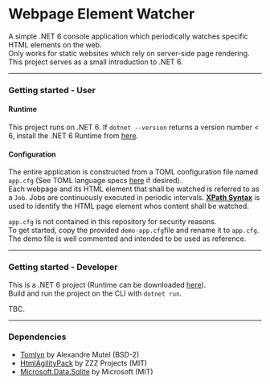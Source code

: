 # Webpage Element Watcher

A simple .NET 6 console application which periodically watches specific HTML elements on the web.  
Only works for static websites which rely on server-side page rendering.   
This project serves as a small introduction to .NET 6.  

---
### Getting started - User   

#### Runtime   

This project runs on .NET 6. If `dotnet --version` returns a version number < 6, install the .NET 6 Runtime from [here](https://dotnet.microsoft.com/en-us/download).  


#### Configuration   

The entire application is constructed from a TOML configuration file named `app.cfg` (See TOML language specs [here](https://toml.io/en/) if desired).   
Each webpage and its HTML element that shall be watched is referred to as a `Job`.
Jobs are continuously executed in periodic intervals.
[**XPath Syntax**](https://www.w3schools.com/xml/xpath_syntax.asp) is used to identify the HTML page element whos content shall be watched.   

`app.cfg` is not contained in this repository for security reasons.   
To get started, copy the provided `demo-app.cfg`file and rename it to `app.cfg`. 
The demo file is well commented and intended to be used as reference.   

---
### Getting started - Developer  

This is a .NET 6 project (Runtime can be downloaded [here](https://dotnet.microsoft.com/en-us/download)).   
Build and run the project on the CLI with `dotnet run`.   

TBC.

---
### Dependencies   

- [Tomlyn](https://github.com/xoofx/Tomlyn) by Alexandre Mutel (BSD-2)  
- [HtmlAgilityPack](https://github.com/zzzprojects/html-agility-pack) by ZZZ Projects (MIT)  
- [Microsoft.Data.Sqlite](https://docs.microsoft.com/de-de/dotnet/standard/data/sqlite/?tabs=netcore-cli) by Microsoft  (MIT)
